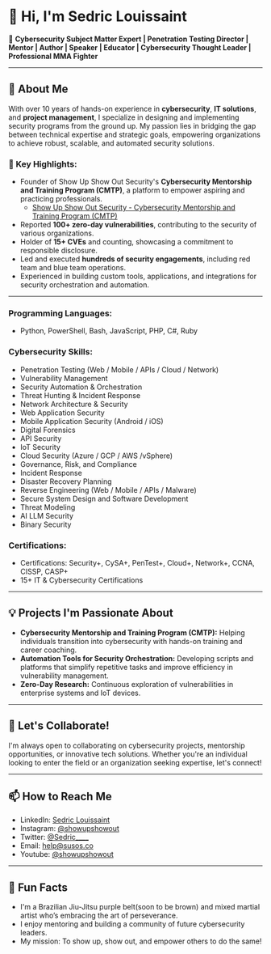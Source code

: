 <!--
**l0lsec/l0lsec** is a ✨ _special_ ✨ repository because its `README.md` (this file) appears on your GitHub profile.

Here are some ideas to get you started:

- 🔭 I’m currently working on ...
- 🌱 I’m currently learning ...
- 👯 I’m looking to collaborate on ...
- 🤔 I’m looking for help with ...
- 💬 Ask me about ...
- 📫 How to reach me: ...
- 😄 Pronouns: ...
- ⚡ Fun fact: ...
-->

# 👋 Hi, I'm Sedric Louissaint  
🌟 **Cybersecurity Subject Matter Expert | Penetration Testing Director | Mentor | Author | Speaker | Educator | Cybersecurity Thought Leader | Professional MMA Fighter**

---

## 🚀 About Me  

With over 10 years of hands-on experience in **cybersecurity**, **IT solutions**, and **project management**, I specialize in designing and implementing security programs from the ground up. My passion lies in bridging the gap between technical expertise and strategic goals, empowering organizations to achieve robust, scalable, and automated security solutions.  

### 🔑 Key Highlights:
- Founder of Show Up Show Out Security's **Cybersecurity Mentorship and Training Program (CMTP)**, a platform to empower aspiring and practicing professionals.
  - [Show Up Show Out Security - Cybersecurity Mentorship and Training Program (CMTP)](https://www.susos.co)  
- Reported **100+ zero-day vulnerabilities**, contributing to the security of various organizations.
- Holder of **15+ CVEs** and counting, showcasing a commitment to responsible disclosure.
- Led and executed **hundreds of security engagements**, including red team and blue team operations.
- Experienced in building custom tools, applications, and integrations for security orchestration and automation.

---

### Programming Languages:  
- Python, PowerShell, Bash, JavaScript, PHP, C#, Ruby  

### Cybersecurity Skills:  
- Penetration Testing (Web / Mobile / APIs / Cloud / Network)
- Vulnerability Management
- Security Automation & Orchestration  
- Threat Hunting & Incident Response
- Network Architecture & Security
- Web Application Security
- Mobile Application Security (Android / iOS)
- Digital Forensics
- API Security
- IoT Security
- Cloud Security (Azure / GCP / AWS /vSphere)
- Governance, Risk, and Compliance
- Incident Response
- Disaster Recovery Planning
- Reverse Engineering (Web / Mobile / APIs / Malware)
- Secure System Design and Software Development
- Threat Modeling
- AI LLM Security
- Binary Security

### Certifications:  
- Certifications: Security+, CySA+, PenTest+, Cloud+, Network+, CCNA, CISSP, CASP+
- 15+ IT & Cybersecurity Certifications  

---

## 💡 Projects I'm Passionate About  

- **Cybersecurity Mentorship and Training Program (CMTP):** Helping individuals transition into cybersecurity with hands-on training and career coaching.  
- **Automation Tools for Security Orchestration:** Developing scripts and platforms that simplify repetitive tasks and improve efficiency in vulnerability management.  
- **Zero-Day Research:** Continuous exploration of vulnerabilities in enterprise systems and IoT devices.  

---

## 🤝 Let's Collaborate!  

I'm always open to collaborating on cybersecurity projects, mentorship opportunities, or innovative tech solutions. Whether you're an individual looking to enter the field or an organization seeking expertise, let's connect!

---

## 📫 How to Reach Me  
- LinkedIn: [Sedric Louissaint](https://www.linkedin.com/in/sedric-louissaint/)
- Instagram: [@showupshowout](https://www.instagram.com/showupshowout/)  
- Twitter: [@Sedric____](https://twitter.com/sedric____)  
- Email: help@susos.co
- Youtube: [@showupshowout](https://www.youtube.com/@showupshowout)  

---

## 📝 Fun Facts  
- I'm a Brazilian Jiu-Jitsu purple belt(soon to be brown) and mixed martial artist who’s embracing the art of perseverance.  
- I enjoy mentoring and building a community of future cybersecurity leaders.  
- My mission: To show up, show out, and empower others to do the same!
